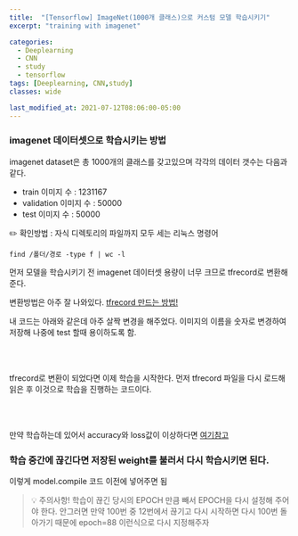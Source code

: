```yaml
---
title:  "[Tensorflow] ImageNet(1000개 클래스)으로 커스텀 모델 학습시키기"
excerpt: "training with imagenet"

categories:
  - Deeplearning
  - CNN
  - study
  - tensorflow
tags: [Deeplearning, CNN,study]
classes: wide

last_modified_at: 2021-07-12T08:06:00-05:00
---
```


### imagenet 데이터셋으로 학습시키는 방법

imagenet dataset은 총 1000개의 클래스를 갖고있으며 각각의 데이터 갯수는 다음과 같다.

- train 이미지 수 : 1231167
- validation 이미지 수 : 50000
- test 이미지 수 : 50000

✏️ 확인방법 : 자식 디렉토리의 파일까지 모두 세는 리눅스 명령어 

`find /폴더/경로 -type f | wc -l`

먼저 모델을 학습시키기 전 imagenet 데이터셋 용량이 너무 크므로 tfrecord로 변환해준다. 

변환방법은 아주 잘 나와있다. [tfrecord 만드는 방법!](https://www.tensorflow.org/tutorials/load_data/tfrecord)

내 코드는 아래와 같은데 아주 살짝 변경을 해주었다. 이미지의 이름을 숫자로 변경하여 저장해 나중에 test 할때 용이하도록 함.

<br>
<script src="https://gist.github.com/chaelin0722/569151e16b089225ce8a7e2f84250d53.js"></script>
<br>

tfrecord로 변환이 되었다면 이제 학습을 시작한다. 먼저 tfrecord 파일을 다시 로드해 읽은 후 이것으로 학습을 진행하는 코드이다.

<br>
<script src="https://gist.github.com/chaelin0722/6c547bad64068a030c1aaac806443c88.js"></script>
<br>

만약 학습하는데 있어서 accuracy와 loss값이 이상하다면 [여기참고](https://chaelin0722.github.io/deeplearning/cnn/study/accuracy&loss_error/)

### 학습 중간에 끊긴다면 저장된 weight를 불러서 다시 학습시키면 된다.

이렇게 model.compile 코드 이전에 넣어주면 됨

<script src="https://gist.github.com/chaelin0722/161e4998c1d330f5ef85a8d5d80515c0.js"></script>

> 💡 주의사항!
> 학습이 끊긴 당시의 EPOCH 만큼 빼서 EPOCH을 다시 설정해 주어야 한다. 안그러면 만약 100번 중 12번에서 끊기고 다시 시작하면 다시 100번 돌아가기 때문에 epoch=88 이런식으로 다시 지정해주자
